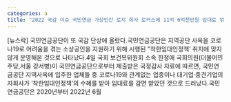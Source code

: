 ```yaml
---
categories: a
title: "2022 국감 이슈 국민연금 가상인간 로지 회사 로커스에 11억 6억천만원 임대료 깎아줘"
---
```

[뉴스락] 국민연금공단이 또 국감 단상에 올랐다.국민연금공단은 지역공단 사옥을 코로나19로 어려움을 겪는 소상공인을 지원하기 위해 시행된 "착한임대인정책‘ 취지에 맞지 않게 운영해온 것으로 나타났다.4일 국회 보건복위원회 소속 한정애 국회의원(더불어민주당,서울 강서병)이 국민연금공단으로부터 제출받은 국정감사 자료에 따르면, 국민연금공단 지역사옥에 입주한 업체들 중 코로나19와 관계없는 업종이나 대기업·중견기업의 자회사가 ‘착한임대인정책’의 수혜를 받아 임대료를 감면 받았던 것으로 드러났다.국민연금공단은 2020년부터 2022년 6월